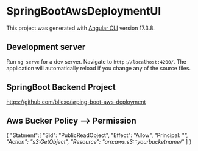 # SpringBootAwsDeploymentUI

This project was generated with [Angular CLI](https://github.com/angular/angular-cli) version 17.3.8.

## Development server

Run `ng serve` for a dev server. Navigate to `http://localhost:4200/`. The application will automatically reload if you change any of the source files.


## SpringBoot Backend Project

https://github.com/bllexe/srping-boot-aws-deployment


## Aws Bucker Policy --> Permission
{
    "Statment":[
        "Sid": "PublicReadObject",
        "Effect": "Allow",
        "Principal: "*",
        "Action": "s3:GetObject",
        "Resource": "arn:aws:s3:::yourbucketname/*"
    ]
}